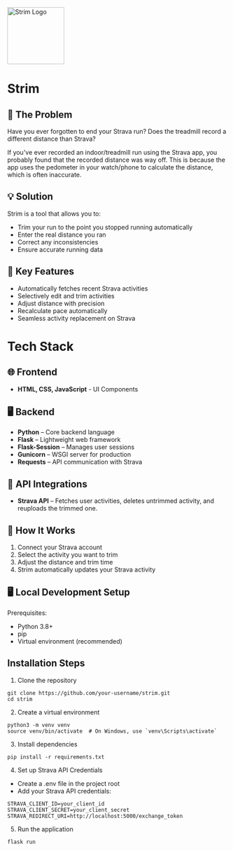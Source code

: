 
<img src="https://github.com/user-attachments/assets/9597570b-dd86-4bfa-a957-29f0515cdb14" alt="Strim Logo" width="130"/>

# Strim
  
## 🏃 The Problem
Have you ever forgotten to end your Strava run? Does the treadmill record a different distance than Strava? 

If you've ever recorded an indoor/treadmill run using the Strava app, you probably found that the recorded distance was way off.  This is because the app uses the pedometer in your watch/phone to calculate the distance, which is often inaccurate. 

## 💡 Solution
Strim is a tool that allows you to:
- Trim your run to the point you stopped running automatically
- Enter the real distance you ran
- Correct any inconsistencies
- Ensure accurate running data

## 🚀 Key Features
- Automatically fetches recent Strava activities
- Selectively edit and trim activities
- Adjust distance with precision
- Recalculate pace automatically
- Seamless activity replacement on Strava

# Tech Stack 
## 🌐 Frontend 
- **HTML, CSS, JavaScript** - UI Components

## 🖥️ Backend 
- **Python** – Core backend language
- **Flask** – Lightweight web framework
- **Flask-Session** – Manages user sessions
- **Gunicorn** – WSGI server for production
- **Requests** – API communication with Strava
  
## 📡 API Integrations
- **Strava API** – Fetches user activities, deletes untrimmed activity, and reuploads the trimmed one.

## 🔧 How It Works
1. Connect your Strava account
2. Select the activity you want to trim
3. Adjust the distance and trim time
4. Strim automatically updates your Strava activity

## 🖥️ Local Development Setup  
Prerequisites:  
- Python 3.8+  
- pip  
- Virtual environment (recommended)  

## Installation Steps  

1. Clone the repository
```
git clone https://github.com/your-username/strim.git  
cd strim  
```
2. Create a virtual environment  
```
python3 -m venv venv  
source venv/bin/activate  # On Windows, use `venv\Scripts\activate`
```
3. Install dependencies
```
pip install -r requirements.txt
```
4. Set up Strava API Credentials
- Create a .env file in the project root
- Add your Strava API credentials:
```
STRAVA_CLIENT_ID=your_client_id  
STRAVA_CLIENT_SECRET=your_client_secret  
STRAVA_REDIRECT_URI=http://localhost:5000/exchange_token
```
5. Run the application
```
flask run
```
